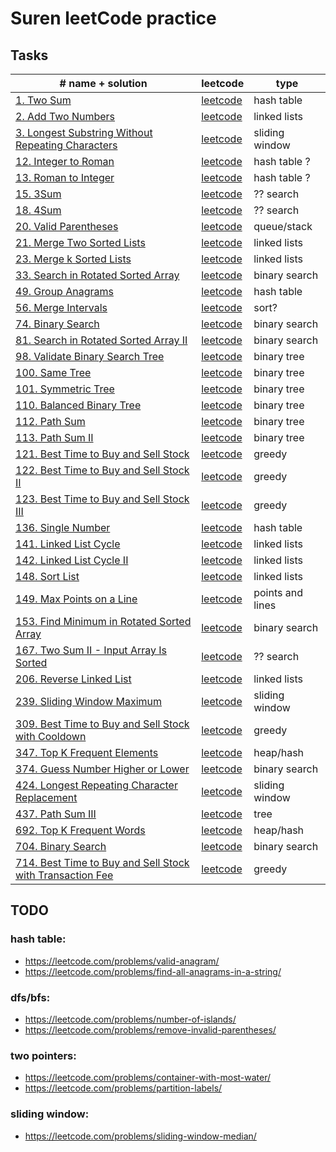 # Suren leetCode practice

## Tasks

| # name + solution                                                                                                              | leetcode                                                                                        | type             |
|--------------------------------------------------------------------------------------------------------------------------------|-------------------------------------------------------------------------------------------------|------------------|
| [1. Two Sum](problems/1.two-sum)                                                                                               | [leetcode](https://leetcode.com/problems/two-sum/)                                              | hash table       |
| [2. Add Two Numbers](problems/2-add-two-numbers)                                                                               | [leetcode](https://leetcode.com/problems/add-two-numbers/)                                      | linked lists     |
| [3. Longest Substring Without Repeating Characters](problems/3-longest-substring-without-repeating-characters)                 | [leetcode](https://leetcode.com/problems/longest-substring-without-repeating-characters/)       | sliding window   |
| [12. Integer to Roman](problems/12-integer-to-roman)                                                                           | [leetcode](https://leetcode.com/problems/integer-to-roman/)                                     | hash table ?     |
| [13. Roman to Integer](problems/13-roman-to-integer)                                                                           | [leetcode](https://leetcode.com/problems/roman-to-integer/)                                     | hash table ?     |
| [15. 3Sum](problems/15-3sum)                                                                                                   | [leetcode](https://leetcode.com/problems/3sum/)                                                 | ?? search        |
| [18. 4Sum](problems/18-4sum)                                                                                                   | [leetcode](https://leetcode.com/problems/4sum/)                                                 | ?? search        |
| [20. Valid Parentheses](problems/20-valid-parentheses)                                                                         | [leetcode](https://leetcode.com/problems/valid-parentheses/)                                    | queue/stack      |
| [21. Merge Two Sorted Lists](problems/21-merge-two-sorted-lists)                                                               | [leetcode](https://leetcode.com/problems/merge-k-sorted-lists/)                                 | linked lists     |
| [23. Merge k Sorted Lists](problems/23-merge-k-sorted-lists)                                                                   | [leetcode](https://leetcode.com/problems/merge-two-sorted-lists/)                               | linked lists     |
| [33. Search in Rotated Sorted Array](problems/33-search-in-rotated-sorted-array)                                               | [leetcode](https://leetcode.com/problems/search-in-rotated-sorted-array/)                       | binary search    |
| [49. Group Anagrams](problems/49-group-anagrams)                                                                               | [leetcode](https://leetcode.com/problems/group-anagrams/)                                       | hash table       |
| [56. Merge Intervals](problems/56-merge-intervals)                                                                             | [leetcode](https://leetcode.com/problems/merge-intervals/)                                      | sort?            |
| [74. Binary Search](problems/74-search-a-2d-matrix)                                                                            | [leetcode](https://leetcode.com/problems/search-a-2d-matrix/)                                   | binary search    |
| [81. Search in Rotated Sorted Array II](problems/81-search-in-rotated-sorted-array-ii)                                         | [leetcode](https://leetcode.com/problems/search-in-rotated-sorted-array-ii/)                    | binary search    |
| [98. Validate Binary Search Tree](problems/98-validate-binary-search-tree)                                                     | [leetcode](https://leetcode.com/problems/validate-binary-search-tree/)                          | binary tree      |
| [100. Same Tree](problems/100-same-tree)                                                                                       | [leetcode](https://leetcode.com/problems/same-tree/)                                            | binary tree      |
| [101. Symmetric Tree](problems/101-symmetric-tree)                                                                             | [leetcode](https://leetcode.com/problems/symmetric-tree/)                                       | binary tree      |
| [110. Balanced Binary Tree](problems/110-balanced-binary-tree)                                                                 | [leetcode](https://leetcode.com/problems/balanced-binary-tree/)                                 | binary tree      |
| [112. Path Sum](problems/112-path-sum)                                                                                         | [leetcode](https://leetcode.com/problems/path-sum/)                                             | binary tree      |
| [113. Path Sum II](problems/113-path-sum-ii)                                                                                   | [leetcode](https://leetcode.com/problems/path-sum-ii/)                                          | binary tree      |
| [121. Best Time to Buy and Sell Stock](problems/121-best-time-to-buy-and-sell-stock)                                           | [leetcode](https://leetcode.com/problems/best-time-to-buy-and-sell-stock/)                      | greedy           |
| [122. Best Time to Buy and Sell Stock II](problems/122-best-time-to-buy-and-sell-stock-ii)                                     | [leetcode](https://leetcode.com/problems/best-time-to-buy-and-sell-stock-ii/)                   | greedy           |
| [123. Best Time to Buy and Sell Stock III](problems/123-best-time-to-buy-and-sell-stock-iii)                                   | [leetcode](https://leetcode.com/problems/best-time-to-buy-and-sell-stock-iii/)                  | greedy           |
| [136. Single Number](problems/136-single-number)                                                                               | [leetcode](https://leetcode.com/problems/single-number/)                                        | hash table       |
| [141. Linked List Cycle](problems/141-linked-list-cycle)                                                                       | [leetcode](https://leetcode.com/problems/linked-list-cycle/)                                    | linked lists     |
| [142. Linked List Cycle II](problems/142-linked-list-cycle-ii)                                                                 | [leetcode](https://leetcode.com/problems/linked-list-cycle-ii/)                                 | linked lists     |
| [148. Sort List](problems/148-sort-list)                                                                                       | [leetcode](https://leetcode.com/problems/sort-list/)                                            | linked lists     |
| [149. Max Points on a Line](problems/149-max-points-on-a-line)                                                                 | [leetcode](https://leetcode.com/problems/max-points-on-a-line/)                                 | points and lines |
| [153. Find Minimum in Rotated Sorted Array](problems/153-find-minimum-in-rotated-sorted-array)                                 | [leetcode](https://leetcode.com/problems/find-minimum-in-rotated-sorted-array/)                 | binary search    |
| [167. Two Sum II - Input Array Is Sorted](problems/167-two-sum-ii-input-array-is-sorted)                                       | [leetcode](https://leetcode.com/problems/two-sum-ii-input-array-is-sorted/)                     | ?? search        |
| [206. Reverse Linked List](problems/206-reverse-linked-list)                                                                   | [leetcode](https://leetcode.com/problems/reverse-linked-list/)                                  | linked lists     |
| [239. Sliding Window Maximum](problems/239-sliding-window-maximum)                                                             | [leetcode](https://leetcode.com/problems/sliding-window-maximum/)                               | sliding window   |
| [309. Best Time to Buy and Sell Stock with Cooldown](problems/309-best-time-to-buy-and-sell-stock-with-cooldown)               | [leetcode](https://leetcode.com/problems/best-time-to-buy-and-sell-stock-with-cooldown/)        | greedy           |
| [347. Top K Frequent Elements](problems/347-top-k-frequent-elements)                                                           | [leetcode](https://leetcode.com/problems/top-k-frequent-elements/)                              | heap/hash        |
| [374. Guess Number Higher or Lower](problems/374-guess-number-higher-or-lower)                                                 | [leetcode](https://leetcode.com/problems/guess-number-higher-or-lower/)                         | binary search    |
| [424. Longest Repeating Character Replacement](problems/424-longest-repeating-character-replacement)                           | [leetcode](https://leetcode.com/problems/longest-repeating-character-replacement/)              | sliding window   |
| [437. Path Sum III](problems/437-path-sum-iii)                                                                                 | [leetcode](https://leetcode.com/problems/path-sum-iii/)                                         | tree             |
| [692. Top K Frequent Words](problems/692-top-k-frequent-words)                                                                 | [leetcode](https://leetcode.com/problems/top-k-frequent-words/)                                 | heap/hash        |
| [704. Binary Search](problems/704-binary-search)                                                                               | [leetcode](https://leetcode.com/problems/binary-search/)                                        | binary search    |
| [714. Best Time to Buy and Sell Stock with Transaction Fee](problems/714-best-time-to-buy-and-sell-stock-with-transaction-fee) | [leetcode](https://leetcode.com/problems/best-time-to-buy-and-sell-stock-with-transaction-fee/) | greedy           |


## TODO

 
### hash table:
- https://leetcode.com/problems/valid-anagram/
- https://leetcode.com/problems/find-all-anagrams-in-a-string/


### dfs/bfs:
- https://leetcode.com/problems/number-of-islands/
- https://leetcode.com/problems/remove-invalid-parentheses/


### two pointers:
- https://leetcode.com/problems/container-with-most-water/
- https://leetcode.com/problems/partition-labels/
 
### sliding window:
- https://leetcode.com/problems/sliding-window-median/
